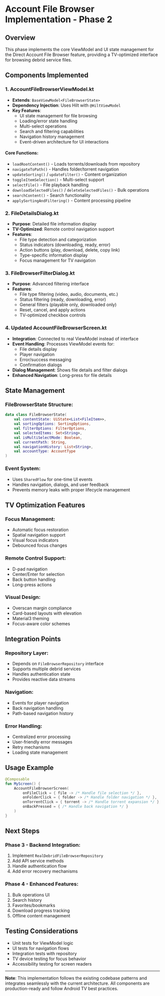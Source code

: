 # Account File Browser Implementation - Phase 2

## Overview

This phase implements the core ViewModel and UI state management for the Direct Account File Browser feature, providing a TV-optimized interface for browsing debrid service files.

## Components Implemented

### 1. AccountFileBrowserViewModel.kt
- **Extends**: `BaseViewModel<FileBrowserState>`
- **Dependency Injection**: Uses Hilt with `@HiltViewModel`
- **Key Features**:
  - UI state management for file browsing
  - Loading/error state handling
  - Multi-select operations
  - Search and filtering capabilities
  - Navigation history management
  - Event-driven architecture for UI interactions

#### Core Functions:
- `loadRootContent()` - Loads torrents/downloads from repository
- `navigateToPath()` - Handles folder/torrent navigation
- `updateSorting()` / `updateFilter()` - Content organization
- `toggleItemSelection()` - Multi-select support
- `selectFile()` - File playback handling
- `downloadSelectedFiles()` / `deleteSelectedFiles()` - Bulk operations
- `searchContent()` - Search functionality
- `applySortingAndFiltering()` - Content processing pipeline

### 2. FileDetailsDialog.kt
- **Purpose**: Detailed file information display
- **TV-Optimized**: Remote control navigation support
- **Features**:
  - File type detection and categorization
  - Status indicators (downloading, ready, error)
  - Action buttons (play, download, delete, copy link)
  - Type-specific information display
  - Focus management for TV navigation

### 3. FileBrowserFilterDialog.kt
- **Purpose**: Advanced filtering interface
- **Features**:
  - File type filtering (video, audio, documents, etc.)
  - Status filtering (ready, downloading, error)
  - General filters (playable only, downloaded only)
  - Reset, cancel, and apply actions
  - TV-optimized checkbox controls

### 4. Updated AccountFileBrowserScreen.kt
- **Integration**: Connected to real ViewModel instead of interface
- **Event Handling**: Processes ViewModel events for:
  - File details display
  - Player navigation
  - Error/success messaging
  - Confirmation dialogs
- **Dialog Management**: Shows file details and filter dialogs
- **Enhanced Navigation**: Long-press for file details

## State Management

### FileBrowserState Structure:
```kotlin
data class FileBrowserState(
    val contentState: UiState<List<FileItem>>,
    val sortingOptions: SortingOptions,
    val filterOptions: FilterOptions,
    val selectedItems: Set<String>,
    val isMultiSelectMode: Boolean,
    val currentPath: String,
    val navigationHistory: List<String>,
    val accountType: AccountType
)
```

### Event System:
- Uses `SharedFlow` for one-time UI events
- Handles navigation, dialogs, and user feedback
- Prevents memory leaks with proper lifecycle management

## TV Optimization Features

### Focus Management:
- Automatic focus restoration
- Spatial navigation support
- Visual focus indicators
- Debounced focus changes

### Remote Control Support:
- D-pad navigation
- Center/Enter for selection
- Back button handling
- Long-press actions

### Visual Design:
- Overscan margin compliance
- Card-based layouts with elevation
- Material3 theming
- Focus-aware color schemes

## Integration Points

### Repository Layer:
- Depends on `FileBrowserRepository` interface
- Supports multiple debrid services
- Handles authentication state
- Provides reactive data streams

### Navigation:
- Events for player navigation
- Back navigation handling
- Path-based navigation history

### Error Handling:
- Centralized error processing
- User-friendly error messages
- Retry mechanisms
- Loading state management

## Usage Example

```kotlin
@Composable
fun MyScreen() {
    AccountFileBrowserScreen(
        onFileClick = { file -> /* Handle file selection */ },
        onFolderClick = { folder -> /* Handle folder navigation */ },
        onTorrentClick = { torrent -> /* Handle torrent expansion */ },
        onBackPressed = { /* Handle back navigation */ }
    )
}
```

## Next Steps

### Phase 3 - Backend Integration:
1. Implement `RealDebridFileBrowserRepository`
2. Add API service methods
3. Handle authentication flow
4. Add error recovery mechanisms

### Phase 4 - Enhanced Features:
1. Bulk operations UI
2. Search history
3. Favorites/bookmarks
4. Download progress tracking
5. Offline content management

## Testing Considerations

- Unit tests for ViewModel logic
- UI tests for navigation flows
- Integration tests with repository
- TV device testing for focus behavior
- Accessibility testing for screen readers

---

**Note**: This implementation follows the existing codebase patterns and integrates seamlessly with the current architecture. All components are production-ready and follow Android TV best practices.